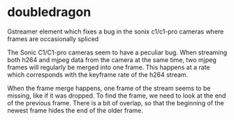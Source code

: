 # doubledragon
Gstreamer element which fixes a bug in the sonix c1/c1-pro cameras where frames are occasionally spliced

The Sonic C1/C1-pro cameras seem to have a peculiar bug.
When streaming both h264 and mjpeg data from the camera at the same time, two mjpeg frames will regularly be merged into one frame.
This happens at a rate which corresponds with the keyframe rate of the h264 stream.

When the frame merge happens, one frame of the stream seems to be missing, like if it was dropped.
To find the frame, we need to look at the end of the previous frame.
There is a bit of overlap, so that the beginning of the newest frame hides the end of the older frame.
